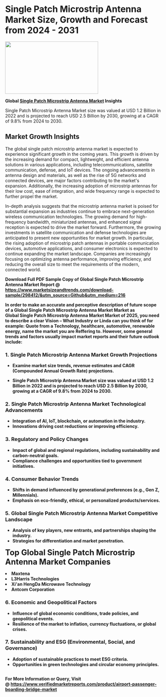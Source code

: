 <H1>Single Patch Microstrip Antenna Market Size, Growth and Forecast from 2024 - 2031</H1><img class="aligncenter size-medium wp-image-584254" src="https://thirdeyenews.in/wp-content/uploads/2024/09/Global-Market-Research-300x168.jpeg" alt="" width="300" height="168" /><p><strong>Global&nbsp;<a href="https://www.marketsizeandtrends.com/download-sample/298412/&amp;utm_source=Github&utm_medium=216">Single Patch Microstrip Antenna Market</a> Insights</strong></p><p>Single Patch Microstrip Antenna Market size was valued at USD 1.2 Billion in 2022 and is projected to reach USD 2.5 Billion by 2030, growing at a CAGR of 9.8% from 2024 to 2030.</p><p><h2>Market Growth Insights</h2> <p>The global single patch microstrip antenna market is expected to experience significant growth in the coming years. This growth is driven by the increasing demand for compact, lightweight, and efficient antenna solutions in various applications, including telecommunications, satellite communication, defense, and IoT devices. The ongoing advancements in antenna design and materials, as well as the rise of 5G networks and connected devices, are major factors contributing to the market's expansion. Additionally, the increasing adoption of microstrip antennas for their low cost, ease of integration, and wide frequency range is expected to further propel the market.</p> <p><strong></strong></p> <p>In-depth analysis suggests that the microstrip antenna market is poised for substantial expansion as industries continue to embrace next-generation wireless communication technologies. The growing demand for high-frequency bandwidth, miniaturized antennas, and enhanced signal reception is expected to drive the market forward. Furthermore, the growing investments in satellite communication and defense technologies are anticipated to present new opportunities for market growth. In particular, the rising adoption of microstrip patch antennas in portable communication devices, automotive applications, and consumer electronics is expected to continue expanding the market landscape. Companies are increasingly focusing on optimizing antenna performance, improving efficiency, and reducing the overall size to meet the requirements of the modern, connected world.</p> <p><strong></p><p><span class=""><strong>Download Full PDF Sample Copy of Global Single Patch Microstrip Antenna Market Report</strong> @ <a href="https://www.marketsizeandtrends.com/download-sample/298412/&amp;utm_source=Github&utm_medium=216" target="_blank">https://www.marketsizeandtrends.com/download-sample/298412/&amp;utm_source=Github&utm_medium=216</a></span></p><p>In order to make an accurate and perceptive description of future scope of a Global&nbsp;Single Patch Microstrip Antenna Market Market as Global&nbsp;Single Patch Microstrip Antenna Market Market of 2025, you need to describe a clear Vision &ndash; What Industry or Linda can you think of for example: Quote from a Technology, healthcare, automotive, renewable energy, name the market you are Reffering to. However, some general trends and factors usually impact market reports and their future outlook include:</p><h3>1.&nbsp;<strong>Single Patch Microstrip Antenna Market Growth Projections</strong></h3><ul><li>Examine market size trends, revenue estimates and CAGR (Compounded Annual Growth Rate) projections.</li><li><p>Single Patch Microstrip Antenna Market size was valued at USD 1.2 Billion in 2022 and is projected to reach USD 2.5 Billion by 2030, growing at a CAGR of 9.8% from 2024 to 2030.</p></li></ul><h3>2.&nbsp;<strong>Single Patch Microstrip Antenna Market Technological Advancements</strong></h3><ul><li>Integration of AI, IoT, blockchain, or automation in the industry.</li><li>Innovations driving cost reductions or improving efficiency.</li></ul><h3>3.&nbsp;<strong>Regulatory and Policy Changes</strong></h3><ul><li>Impact of global and regional regulations, including sustainability and carbon-neutral goals.</li><li>Compliance challenges and opportunities tied to government initiatives.</li></ul><h3>4.&nbsp;<strong>Consumer Behavior Trends</strong></h3><ul><li>Shifts in demand influenced by generational preferences (e.g., Gen Z, Millennials).</li><li>Emphasis on eco-friendly, ethical, or personalized products/services.</li></ul><h3>5.&nbsp;<strong>Global Single Patch Microstrip Antenna Market Competitive Landscape</strong></h3><ul><li>Analysis of key players, new entrants, and partnerships shaping the industry.</li><li>Strategies for differentiation and market penetration.</li></ul><p data-pm-slice="1 1 []"><span style="color: inherit; font-family: inherit; font-size: 25px;">Top Global Single Patch Microstrip Antenna Market Companies</span></p><div class="" data-test-id=""><p><li>Maxtena</li><li> L3Harris Technologies</li><li> Xi'an HengDa Microwave Technology</li><li> Antcom Corporation</li></p></div><h3>6.&nbsp;<strong>Economic and Geopolitical Factors</strong></h3><ul><li>Influence of global economic conditions, trade policies, and geopolitical events.</li><li>Resilience of the market to inflation, currency fluctuations, or global crises.</li></ul><h3>7.&nbsp;<strong>Sustainability and ESG (Environmental, Social, and Governance)</strong></h3><ul><li>Adoption of sustainable practices to meet ESG criteria.</li><li>Opportunities in green technologies and circular economy principles.</li></ul><h2><strong style="font-size: 14px;">For More Information or Query, Visit @&nbsp;</strong><a style="background-color: #ffffff; font-size: 14px;" href="https://www.marketsizeandtrends.com/report/single-patch-microstrip-antenna-market/" target="_blank">https://www.verifiedmarketreports.com/product/airport-passenger-boarding-bridge-market</a></h2>
